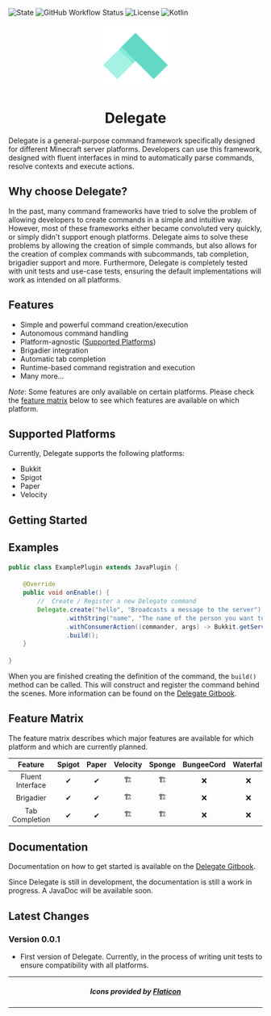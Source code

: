 ![State](https://img.shields.io/badge/State-ALPHA-red?style=for-the-badge)
![GitHub Workflow Status](https://img.shields.io/github/actions/workflow/status/PolYRocketMatt/delegate/build_deploy.yml?color=68AD63&style=for-the-badge)
![License](https://img.shields.io/badge/License-MIT-%2368AD63?style=for-the-badge)
![Kotlin](https://img.shields.io/badge/Java-16-%233e7fa8?logo=java&style=for-the-badge)

<p align="center">
    <img width="128" height="128" src="img/delegate.png" />
</p>

<h1 align="center">Delegate</h1>

Delegate is a general-purpose command framework specifically designed for different Minecraft server platforms.
Developers can use this framework, designed with fluent interfaces in mind to automatically parse commands, resolve
contexts and execute actions.

## Why choose Delegate?

In the past, many command frameworks have tried to solve the problem of allowing developers to
create commands in a simple and intuitive way. However, most of these frameworks either
became convoluted very quickly, or simply didn't support enough platforms. Delegate
aims to solve these problems by allowing the creation of simple commands, but also allows
for the creation of complex commands with subcommands, tab completion, brigadier support
and more. Furthermore, Delegate is completely tested with unit tests and use-case tests, ensuring
the default implementations will work as intended on all platforms.

## Features

- Simple and powerful command creation/execution
- Autonomous command handling
- Platform-agnostic ([Supported Platforms](#supported-platforms))
- Brigadier integration
- Automatic tab completion
- Runtime-based command registration and execution
- Many more...

*Note*: Some features are only available on certain platforms. Please check the 
[feature matrix](#feature-matrix) below  to see which features are available on which platform.

## Supported Platforms

Currently, Delegate supports the following platforms:

- Bukkit
- Spigot
- Paper
- Velocity

## Getting Started

## Examples

```java
public class ExamplePlugin extends JavaPlugin {
    
    @Override
    public void onEnable() {
        //  Create / Register a new Delegate command
        Delegate.create("hello", "Broadcasts a message to the server")
                .withString("name", "The name of the person you want to say hello to")
                .withConsumerAction((commander, args) -> Bukkit.getServer().broadcastMessage("Hello, %s".formatted(args.get("name"))))
                .build();
    }
    
}
```

When you are finished creating the definition of the command, the `build()` method
can be called. This will construct and register the command behind the scenes. More 
information can be found on the [Delegate Gitbook](https://rocketpencil-studios.gitbook.io/delegate/).

## Feature Matrix

The feature matrix describes which major features are available for which platform and
which are currently planned.

|     Feature      | Spigot | Paper | Velocity | Sponge | BungeeCord | Waterfall | 
|:----------------:|:------:|:-----:|:--------:|:------:|:----------:|:---------:|
| Fluent Interface |   ✔    |   ✔   |   🏗️    |  🏗️   |     ❌      |     ❌     |
|    Brigadier     |   ✔    |   ✔   |   🏗️    |  🏗️   |     ❌      |     ❌     |
|  Tab Completion  |   ✔    |   ✔   |   🏗️    |  🏗️   |     ❌      |     ❌     |


## Documentation
Documentation on how to get started is available on the [Delegate Gitbook](https://rocketpencil-studios.gitbook.io/delegate/).

Since Delegate is still in development, the documentation is still a work in progress. A JavaDoc will be available soon.

## Latest Changes

### Version 0.0.1
- First version of Delegate. Currently, in the process of writing unit tests to ensure compatibility with all platforms.

---
<h5 align="center">Icons provided by <a href="https://www.flaticon.com/">Flaticon</a></h5>

---